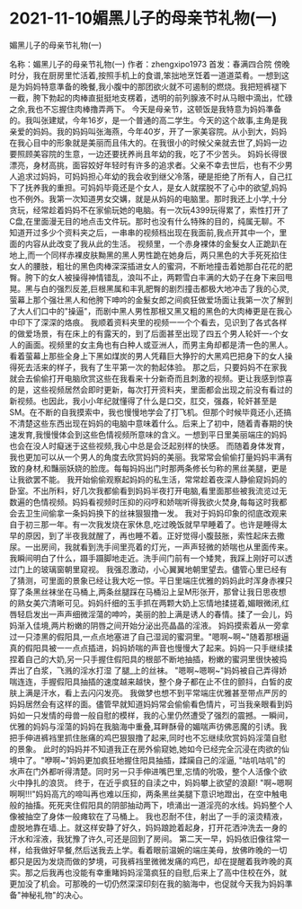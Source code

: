 # 2021-11-10媚黑儿子的母亲节礼物(一)



媚黑儿子的母亲节礼物(一)



名称：媚黑儿子的母亲节礼物(一) 作者：zhengxipo1973 首发：春满四合院
傍晚时分，我在厨房里忙活着,按照手机上的食谱,笨拙地烹饪着一道道菜肴。一想到这是为妈妈特意準备的晚餐,我小腹中的那团欲火就不可遏制的燃烧。我把短裤褪下一截，胯下勃起的肉棒直挺挺地支楞着，透明的前列腺液不时从马眼中滴出，忙碌之余,我也不忘握住肉棒撸弄两下。   今天是母亲节，这顿饭是我特意为妈妈準备的。我叫张建斌，今年16岁，是一个普通的高二学生。今天的这个故事,主角是我亲爱的妈妈。我的妈妈叫张海燕，今年40岁，开了一家美容院。从小到大，妈妈在我心目中的形象就是美丽而且伟大的。在我很小的时候父亲就去世了,妈妈一边要照顾美容院的生意，一边还要抚养尚且年幼的我，吃了不少苦头。   妈妈长得很漂亮，身材高挑，面容姣好年轻时有许多的追求者。父亲不幸去世后，也有不少男人追求过妈妈，可妈妈担心年幼的我会收到继父冷落，硬是拒绝了所有人，自己扛下了抚养我的重担。可妈妈毕竟还是个女人，是女人就摆脱不了心中的欲望,妈妈也不例外。我第一次知道男女交媾，就是从妈妈的电脑里。那时我还上小学,十分贪玩，经常趁着妈妈不在家偷玩她的电脑。有一次玩4399玩得累了，索性打开了C盘,在里面漫无目的地点击文件玩。那时也没有什么特殊的目的，纯属无聊。不知道开过多少个资料夹之后，一串串的视频档出现在我面前,我点开其中一个，里面的内容从此改变了我从此的生活。   视频里，一个赤身裸体的金髮女人正跪趴在地上,而一个同样赤裸皮肤黝黑的黑人男性跪在她身后，两只黑色的大手死死掐住女人的腰肢，粗壮的黑色肉棒深深插进女人的蜜洞，不断地撞击着她那白花花的肥臀。胯下的女人被操得神情错乱，浪叫不止，两颗雪白丰满的大奶子在身下来回甩晃。黑与白的强烈反差,巨根黑属和丰乳肥臀的剧烈撞击都极大地冲击了我的心灵,萤幕上那个强壮黑人和他胯下呻吟的金髮女郎之间疯狂做爱场面让我第一次了解到了大人们口中的"操逼"，而剧中黑人男性那根又黑又粗的黑色的大肉棒更是在我心中印下了深深的烙痕。   我顺着资料夹里的视频一一个个看去，见识到了各式各样的做爱场景，有在床上的有露天的，到了后面甚至出现了四五个男人轮奸一-个女人的画面。视频里的女主角也有白种人或亚洲人，而男主角却都是清一色的黑人。看着萤幕上那些全身上下黑如煤炭的男人凭藉巨大狰狞的大黑鸡巴把身下的女人操得死去活来的样子，我有了生平第一次的勃起体验。   那之后，只要妈妈不在家我就会去偷偷打开电脑欣赏这些在我看来十分新奇而且刺激的视频。更让我感到惊喜的是，这些视频居然会即时更新，每次打开资料夹，里面都会出现之前没有看过的新视频。也因此，我小小年纪就懂得了什么是口交，肛交，强姦，轮奸甚至是SM。在不断的自我摸索中，我也慢慢地学会了打飞机。但那个时候毕竟还小,还搞不清楚这些东西出现在妈妈的电脑中意味着什么。后来上了初中，随着青春期的快速发育,我慢慢体会到这些色情视频所意味的含义。一想到平日里美丽端庄的妈妈也会在没人时癡迷于这些视频,我心中总是会泛起别样的快感。   而随着身体发育，我也更加可以从一个男人的角度去欣赏妈妈的美丽。我常常会偷偷打量妈妈丰满有致的身材,和豔丽妖娆的脸庞。每每妈妈出门时那两条修长匀称的黑丝美腿，更是让我欲罢不能。   我开始偷偷观察起妈妈的私生活，常常趁着夜深人静偷窥妈妈的卧室。不出所料，好几次我都偷看到妈妈半夜打开电脑,看里面那些被我流览过无数遍的色情视频。妈妈看视频时压抑的闷哼和娇喘听得我欲火焚身,每每这时我都会去卫生间偷拿一条妈妈换下的丝袜狠狠撸一发。   我对于妈妈印象的彻底改观来自于初三那一年。有一次我发烧在家休息,吃过晚饭就早早睡着了。也许是睡得太早的原因，到了半夜我就醒了，再也睡不着。正好觉得小腹鼓胀，索性起床去撒尿。一出房间，我就看到洗手间里亮着的灯光，一声声轻微的娇喘也从里面传来。我瞬间明白了什么，蹑手蹑脚地走近。洗手间门前有一个矮凳，我踩上刚好可以透过门上的玻璃窗朝里窥视。   我强忍激动，小心翼翼地朝里望去。儘管心里已经有了猜测，可里面的景象已经让我大吃一惊。平日里端庄优雅的妈妈此时浑身赤裸只穿了条黑丝袜坐在马桶上,两条丝腿踩在马桶沿上呈M形张开，那曾让我日思夜想的熟女美穴清晰可见。妈妈纤细的玉手抓在两颗大奶上忘情地揉搓着,媚眼微闭,红唇轻启发出一声声细微淫蕩的呻吟，美丽的脸上满是诱人的春情。揉了一会儿，妈妈渐入佳境,两片粉嫩的阴唇之间开始分泌出亮晶晶的淫液。   妈妈摸索着从一旁拿过一只漆黑的假阳具,一点点地塞进了自己湿润的蜜洞里。"嗯啊~啊~"随着那根逼真的假阳具被一一点点插进，妈妈娇喘的声音也慢慢大了起来。妈妈一只手继续揉捏着自己的大奶,另一只手握住假阳具的根部不断地抽插，粉嫩的蜜洞里很快被捣弄出了白浆，飞溅的淫水打湿 了腿_上的丝袜。 "嗯啊~嗯啊~"妈妈被自己弄得娇喘连连，手握假阳具抽插的速度越来越快，整个身子都在止不住的颤抖，白皙的皮肤上满是汗水，看上去闪闪发亮。   我做梦也想不到平常端庄优雅甚至带点严厉的妈妈居然会有这样的面。儘管早就知道妈妈常会偷偷看色情片，可当我亲眼看到妈妈如一只发情的母兽一般自慰的模样，我的心里仍然遭受了强烈的震撼。一瞬间， 优雅的妈妈与淫蕩的妈妈在我脑海中重叠,耳畔酥骨的媚喘声彷佛恶魔的引诱。我把手伸进裤裆里抓住胀痛的鸡巴狠狠撸了起来,同时也不忘继续欣赏妈妈淫蕩自慰的景象。   此时的妈妈并不知道我正在房外偷窥她,她如今已经完全沉浸在肉欲的仙境中了。"咿啊~"妈妈更加疯狂地握住阳具抽插，蹂躏自己的淫逼, "咕叽咕叽"的水声在门外都听得清楚。同时另一只手伸进嘴巴里,忘情的吮吸，整个人活像个欲火中挣扎的浪货。   终于，在近乎疯狂的自渎之中，妈妈攀上欲望的浪巅! "啊~嗯啊啊啊!!!"妈妈高亢的啼叫再也难以压抑，两条黑丝美腿下意识地蹬出，在空中触电般的抽搐。死死夹住假阳具的阴部抽动两下，喷涌出一道淫亮的水线。妈妈整个人像被抽空了身体一般瘫软在了马桶上。   我也忍耐不住，射出了一手的滚烫精液，虚脱地靠在墙.上。就这样安静了好久，妈妈踉跄着起身，打开花洒沖洗去一身的汗水和淫液，我犹豫了许久,可还是回到了房间。   第二天一早，妈妈依旧像往常一样，给我做好早餐,然后送我去上学。看着眼前温婉的端庄美母，放佛昨晚的一切都只是因为发烧而做的梦境，可我裤裆里微微发痛的鸡巴，却在提醒着我昨晚的真实。那之后我再也没能有幸重睹妈妈淫蕩疯狂的自慰,后来上了高中住校在外，就更加没了机会。可那晚的一切仍然深深印刻在我的脑海中，也促就今天我为妈妈準备"神秘礼物"的决心。


